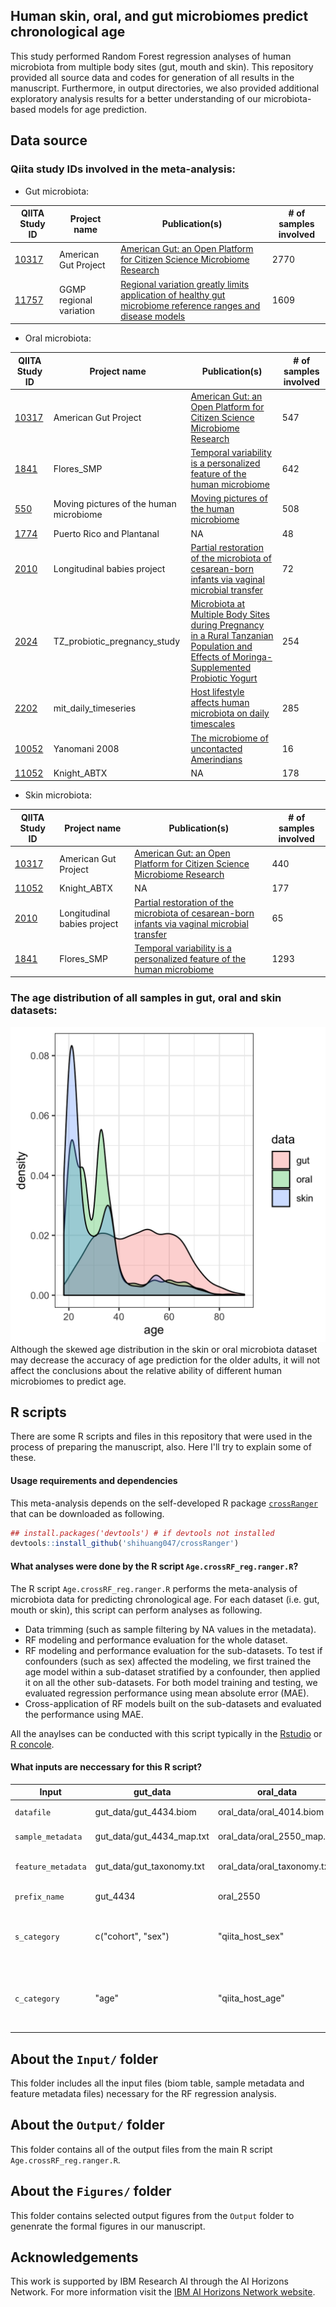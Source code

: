 
Human skin, oral, and gut microbiomes predict chronological age
-----------------------
This study performed Random Forest regression analyses of human microbiota from multiple body sites (gut, mouth and skin).
This repository provided all source data and codes for generation of all results in the manuscript. Furthermore, in output directories, we also provided additional exploratory analysis results for a better understanding of our microbiota-based models for age prediction.


## Data source
### Qiita study IDs involved in the meta-analysis: 
* Gut microbiota:

| QIITA Study ID | Project name | Publication(s) | # of samples involved |
| ------------------ | ------------------ |------------------ | ------------------ |
|[10317](https://qiita.ucsd.edu/study/description/10317)| American Gut Project | [American Gut: an Open Platform for Citizen Science Microbiome Research](https://msystems.asm.org/content/3/3/e00031-18) | 2770 |
|[11757](https://qiita.ucsd.edu/study/description/11757)| GGMP regional variation | [Regional variation greatly limits application of healthy gut microbiome reference ranges and disease models](https://www.nature.com/articles/s41591-018-0164-x)| 1609 |

* Oral microbiota:

| QIITA Study ID | Project name | Publication(s) | # of samples involved |
| ------------------ | ------------------ |------------------ | ------------------ |
|[10317](https://qiita.ucsd.edu/study/description/10317)| American Gut Project | [American Gut: an Open Platform for Citizen Science Microbiome Research](https://msystems.asm.org/content/3/3/e00031-18) | 547 |
|[1841](https://qiita.ucsd.edu/study/description/1841)| Flores_SMP | [Temporal variability is a personalized feature of the human microbiome](https://www.ncbi.nlm.nih.gov/pmc/articles/PMC4252997/) | 642 |
|[550](https://qiita.ucsd.edu/study/description/550)| Moving pictures of the human microbiome | [Moving pictures of the human microbiome](https://genomebiology.biomedcentral.com/articles/10.1186/gb-2011-12-5-r50)| 508 |
|[1774](https://qiita.ucsd.edu/study/description/1774)| Puerto Rico and Plantanal | NA| 48 |
|[2010](https://qiita.ucsd.edu/study/description/2010)| Longitudinal babies project |[Partial restoration of the microbiota of cesarean-born infants via vaginal microbial transfer](https://www.nature.com/articles/nm.4039)| 72 |
|[2024](https://qiita.ucsd.edu/study/description/2024)| TZ_probiotic_pregnancy_study |[Microbiota at Multiple Body Sites during Pregnancy in a Rural Tanzanian Population and Effects of Moringa-Supplemented Probiotic Yogurt](https://aem.asm.org/content/81/15/4965)| 254 |
|[2202](https://qiita.ucsd.edu/study/description/2202)| mit_daily_timeseries |[Host lifestyle affects human microbiota on daily timescales](https://genomebiology.biomedcentral.com/articles/10.1186/gb-2014-15-7-r89)| 285 |
|[10052](https://qiita.ucsd.edu/study/description/10052)| Yanomani 2008 |[The microbiome of uncontacted Amerindians](https://advances.sciencemag.org/content/1/3/e1500183)| 16 |
|[11052](https://qiita.ucsd.edu/study/description/11052)| Knight_ABTX | NA | 178 |

* Skin microbiota:

| QIITA Study ID | Project name | Publication(s) | # of samples involved |
| ------------------ | ------------------ |------------------ |------------------ |
|[10317](https://qiita.ucsd.edu/study/description/10317)| American Gut Project | [American Gut: an Open Platform for Citizen Science Microbiome Research](https://msystems.asm.org/content/3/3/e00031-18) | 440|
|[11052](https://qiita.ucsd.edu/study/description/11052)| Knight_ABTX | NA | 177|
|[2010](https://qiita.ucsd.edu/study/description/2010)| Longitudinal babies project |[Partial restoration of the microbiota of cesarean-born infants via vaginal microbial transfer](https://www.nature.com/articles/nm.4039)| 65|
|[1841](https://qiita.ucsd.edu/study/description/1841)| Flores_SMP | [Temporal variability is a personalized feature of the human microbiome](https://www.ncbi.nlm.nih.gov/pmc/articles/PMC4252997/) |1293 |

### The age distribution of all samples in gut, oral and skin datasets: 
![age distr](age_distribution.png)
Although the skewed age distribution in the skin or oral microbiota dataset may decrease the accuracy of age prediction for the older adults, it will not affect the conclusions about the relative ability of different human microbiomes to predict age.

## R scripts
There are some R scripts and files in this repository that were used in the process of preparing the manuscript, also. Here I'll try to explain some of these.

#### Usage requirements and dependencies
This meta-analysis depends on the self-developed R package [`crossRanger`](https://github.com/shihuang047/crossRanger) that can be downloaded as following.
``` r 
## install.packages('devtools') # if devtools not installed
devtools::install_github('shihuang047/crossRanger')
```
#### What analyses were done by the R script `Age.crossRF_reg.ranger.R`?
The R script `Age.crossRF_reg.ranger.R` performs the meta-analysis of microbiota data for predicting chronological age. For each dataset (i.e. gut, mouth or skin), this script can perform analyses as following. 
* Data trimming (such as sample filtering by NA values in the metadata). 
* RF modeling and performance evaluation for the whole dataset. 
* RF modeling and performance evaluation for the sub-datasets. To test if confounders (such as sex) affected the modeling, we first trained the age model within a sub-dataset stratified by a confounder, then applied it on all the other sub-datasets. For both model training and testing, we evaluated regression performance using mean absolute error (MAE). 
* Cross-application of RF models built on the sub-datasets and evaluated the performance using MAE.

All the anaylses can be conducted with this script typically in the [Rstudio](https://rstudio.com/products/rstudio/download/) or [R concole](https://www.r-project.org/).

#### What inputs are neccessary for this R script? 

| Input | gut_data |oral_data | skin_data | Description |
| ------------------ | ------------------ |------------------ |------------------ |-------------------------- |
| `datafile`  |  gut_data/gut_4434.biom | oral_data/oral_4014.biom | skin_data/skin_4168.biom | Biom-table file |
| `sample_metadata`  | gut_data/gut_4434_map.txt | oral_data/oral_2550_map.txt | skin_data/skin_1975_map.txt | Metadata file |
| `feature_metadata` |  gut_data/gut_taxonomy.txt | oral_data/oral_taxonomy.txt | skin_data/skin_taxonomy.txt | Feature metadata file |
| `prefix_name`  | gut_4434 | oral_2550 | skin_1975 | The prefix of datasets |
| `s_category`  |  c("cohort", "sex") | "qiita_host_sex" | c("body_site","qiita_host_sex") | The metadata category for dividing datasets |
| `c_category`  |  "age" | "qiita_host_age" | "qiita_host_age" | The targeted metadata category for RF modeling |


## About the `Input/` folder
This folder includes all the input files (biom table, sample metadata and feature metadata files) necessary for the RF regression analysis. 

## About the `Output/` folder
This folder contains all of the output files from the main R script `Age.crossRF_reg.ranger.R`.

## About the `Figures/` folder
This folder contains selected output figures from the `Output` folder to genenrate the formal figures in our manuscript.

## Acknowledgements

 This work is supported by IBM Research AI through the AI Horizons Network. For
 more information visit the [IBM AI Horizons Network website](https://www.research.ibm.com/artificial-intelligence/horizons-network/).
